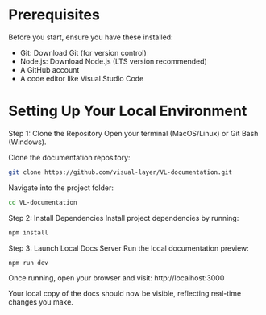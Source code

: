 # Prerequisites

Before you start, ensure you have these installed:
- Git: Download Git (for version control)
- Node.js: Download Node.js (LTS version recommended)
- A GitHub account
- A code editor like Visual Studio Code

# Setting Up Your Local Environment

Step 1: Clone the Repository
Open your terminal (MacOS/Linux) or Git Bash (Windows).

Clone the documentation repository:

```bash
git clone https://github.com/visual-layer/VL-documentation.git
```

Navigate into the project folder:

```bash
cd VL-documentation
```

Step 2: Install Dependencies
Install project dependencies by running:

```bash
npm install
```
Step 3: Launch Local Docs Server
Run the local documentation preview:

```bash
npm run dev
```

Once running, open your browser and visit:
http://localhost:3000

Your local copy of the docs should now be visible, reflecting real-time changes you make.


